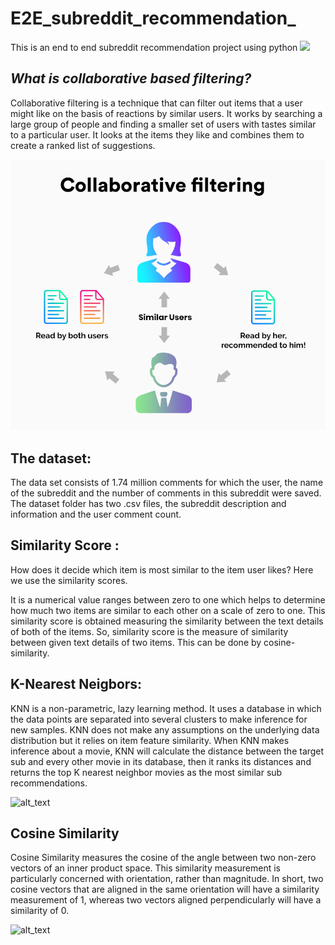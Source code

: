 # E2E_subreddit_recommendation_
This is an end to end subreddit recommendation project using python 
![](https://github.com/megashyam/E2E_subreddit_recommendation_/blob/main/preproccesing/videogify.gif)



## _What is collaborative based filtering?_
Collaborative filtering is a technique that can filter out items that a user might like on the basis of reactions by similar users.
It works by searching a large group of people and finding a smaller set of users with tastes similar to a particular user. It looks at the items they like and combines them to create a ranked list of suggestions.

![alt_text](https://github.com/megashyam/E2E_subreddit_recommendation_/blob/main/preproccesing/f35bf62d-recommendation-engine-1.png)

## The dataset:
The data set consists of 1.74 million comments for which the user, the name of the subreddit and the number of comments in this subreddit were saved. The dataset folder has two .csv files, the subreddit description and information and the user comment count.

## Similarity Score :
How does it decide which item is most similar to the item user likes? Here we use the similarity scores.

It is a numerical value ranges between zero to one which helps to determine how much two items are similar to each other on a scale of zero to one. This similarity score is obtained measuring the similarity between the text details of both of the items. So, similarity score is the measure of similarity between given text details of two items. This can be done by cosine-similarity.

## K-Nearest Neigbors:

 KNN is a non-parametric, lazy learning method. It uses a database in which the data points are separated into several clusters to make inference for new samples.
KNN does not make any assumptions on the underlying data distribution but it relies on item feature similarity. When KNN makes inference about a movie, KNN will calculate the distance between the target sub and every other movie in its database, then it ranks its distances and returns the top K nearest neighbor movies as the most similar sub recommendations.

![alt_text](https://miro.medium.com/max/1300/1*OyYyr9qY-w8RkaRh2TKo0w.png)


## Cosine Similarity
Cosine Similarity measures the cosine of the angle between two non-zero vectors of an inner product space. This similarity measurement is particularly concerned with orientation, rather than magnitude. In short, two cosine vectors that are aligned in the same orientation will have a similarity measurement of 1, whereas two vectors aligned perpendicularly will have a similarity of 0.

![alt_text](https://www.tyrrell4innovation.ca/wp-content/uploads/2021/06/rsz_jenny_du_miword.png)

